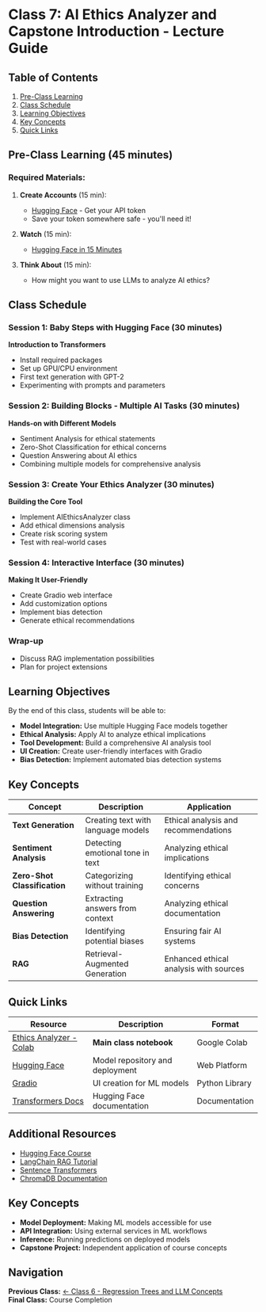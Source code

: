 # Class 7: AI Ethics Analyzer and Capstone Introduction - Lecture Guide

## Table of Contents
1. [Pre-Class Learning](#pre-class-learning)
2. [Class Schedule](#class-schedule)
3. [Learning Objectives](#learning-objectives)
4. [Key Concepts](#key-concepts)
5. [Quick Links](#quick-links)

## Pre-Class Learning (45 minutes)
### Required Materials:
1. **Create Accounts** (15 min):
   - [Hugging Face](https://huggingface.co/) - Get your API token
   - Save your token somewhere safe - you'll need it!

2. **Watch** (15 min):
   - [Hugging Face in 15 Minutes](https://www.youtube.com/watch?v=QEaBAZQCtwE)

3. **Think About** (15 min):
   - How might you want to use LLMs to analyze AI ethics?

## Class Schedule

### Session 1: Baby Steps with Hugging Face (30 minutes)
**Introduction to Transformers**
- Install required packages
- Set up GPU/CPU environment
- First text generation with GPT-2
- Experimenting with prompts and parameters

### Session 2: Building Blocks - Multiple AI Tasks (30 minutes)
**Hands-on with Different Models**
- Sentiment Analysis for ethical statements
- Zero-Shot Classification for ethical concerns
- Question Answering about AI ethics
- Combining multiple models for comprehensive analysis


### Session 3: Create Your Ethics Analyzer (30 minutes)
**Building the Core Tool**
- Implement AIEthicsAnalyzer class
- Add ethical dimensions analysis
- Create risk scoring system
- Test with real-world cases

### Session 4: Interactive Interface (30 minutes)
**Making It User-Friendly**
- Create Gradio web interface
- Add customization options
- Implement bias detection
- Generate ethical recommendations

### Wrap-up
- Discuss RAG implementation possibilities
- Plan for project extensions

## Learning Objectives
By the end of this class, students will be able to:
- **Model Integration:** Use multiple Hugging Face models together
- **Ethical Analysis:** Apply AI to analyze ethical implications
- **Tool Development:** Build a comprehensive AI analysis tool
- **UI Creation:** Create user-friendly interfaces with Gradio
- **Bias Detection:** Implement automated bias detection systems

## Key Concepts

| Concept | Description | Application |
|---------|-------------|-------------|
| **Text Generation** | Creating text with language models | Ethical analysis and recommendations |
| **Sentiment Analysis** | Detecting emotional tone in text | Analyzing ethical implications |
| **Zero-Shot Classification** | Categorizing without training | Identifying ethical concerns |
| **Question Answering** | Extracting answers from context | Analyzing ethical documentation |
| **Bias Detection** | Identifying potential biases | Ensuring fair AI systems |
| **RAG** | Retrieval-Augmented Generation | Enhanced ethical analysis with sources |

## Quick Links

| Resource | Description | Format |
|----------|-------------|---------|
| [Ethics Analyzer - Colab](https://colab.research.google.com/drive/1oiC_m_7VC4dElcx3MTT-TL9I2ENcGoVf?usp=sharing) | **Main class notebook** | Google Colab |
| [Hugging Face](https://huggingface.co/) | Model repository and deployment | Web Platform |
| [Gradio](https://gradio.app/) | UI creation for ML models | Python Library |
| [Transformers Docs](https://huggingface.co/docs/transformers/) | Hugging Face documentation | Documentation |

## Additional Resources
- [Hugging Face Course](https://huggingface.co/course/chapter1/1)
- [LangChain RAG Tutorial](https://python.langchain.com/docs/use_cases/question_answering/)
- [Sentence Transformers](https://www.sbert.net/)
- [ChromaDB Documentation](https://docs.trychroma.com/)


## Key Concepts
- **Model Deployment:** Making ML models accessible for use
- **API Integration:** Using external services in ML workflows
- **Inference:** Running predictions on deployed models
- **Capstone Project:** Independent application of course concepts

## Navigation
**Previous Class:** [← Class 6 - Regression Trees and LLM Concepts](../class6-regression-llm/class6-lecture-guide.md)  
**Final Class:** Course Completion


